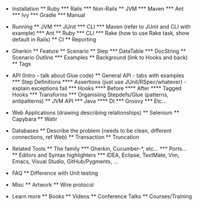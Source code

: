 * Installation
** Ruby
*** Rails
*** Non-Rails
** JVM
*** Maven
*** Ant
*** Ivy
*** Gradle
*** Manual

* Running
** JVM
*** JUnit
*** CLI
*** Maven (refer to JUnit and CLI with example)
*** Ant
** Ruby
*** CLI
*** Rake (how to use Rake task, show default in Rails)
** CI
** Reporting

* Gherkin
** Feature
** Scenario
** Step
*** DataTable
*** DocString
** Scenario Outline
*** Examples
** Background (link to Hooks and back)
** Tags

* API (Intro - talk about Glue code)
** General API - tabs with examples
*** Step Definitions
**** Assertions (just use JUnit/RSpec/whatever) - explain exceptions fail
*** Hooks
**** Before
**** After
**** Tagged Hooks
*** Transforms
*** Organisiing Stepdefs/Glue (patterns, antipatterns)
** JVM API
*** Java
**** DI
*** Groovy
*** Etc...

* Web Applications (drawing describing relationships)
** Selenium
** Capybara
** Watir

* Databases
** Describe the problem (needs to be clean, different connections, ref Web)
** Transaction
** Truncation

* Related Tools
** The family
*** Gherkin, Cucumber-*, etc...
*** Ports...
** Editors and Syntax highlighters
*** IDEA, Eclipse, TextMate, Vim, Emacs, Visual Studio, GitHub/Pygments, ...

* FAQ
** Difference with Unit testing

* Misc
** Artwork
** Wire protocol

* Learn more
** Books
** Videos
** Conference Talks
** Courses/Training

